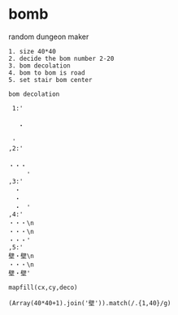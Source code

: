 # bomb
random dungeon maker

```
1. size 40*40
2. decide the bom number 2-20
3. bom decolation
4. bom to bom is road
5. set stair bom center 
```
```
bom decolation

 1:'
 　　　
 　・　
 　　
 '
,2:'
　　　
・・・
　　　'
,3:'
　・　
　・　
　・　'
,4:'
・・・\n
・・・\n
・・・'
,5:'
壁・壁\n
・・・\n
壁・壁'
```
```
mapfill(cx,cy,deco)
```
```
(Array(40*40+1).join('壁')).match(/.{1,40}/g)
```
